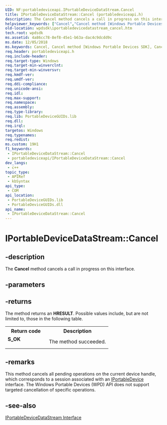 ```yaml
---
UID: NF:portabledeviceapi.IPortableDeviceDataStream.Cancel
title: IPortableDeviceDataStream::Cancel (portabledeviceapi.h)
description: The Cancel method cancels a call in progress on this interface.
helpviewer_keywords: ["Cancel","Cancel method [Windows Portable Devices SDK]","Cancel method [Windows Portable Devices SDK]","IPortableDeviceDataStream interface","IPortableDeviceDataStream interface [Windows Portable Devices SDK]","Cancel method","IPortableDeviceDataStream.Cancel","IPortableDeviceDataStream::Cancel","IPortableDeviceDataStreamCancel","portabledeviceapi/IPortableDeviceDataStream::Cancel","wpdsdk.iportabledevicedatastream_cancel"]
old-location: wpdsdk\iportabledevicedatastream_cancel.htm
tech.root: wpdsdk
ms.assetid: 4a86cc78-8ef8-45e1-b63a-dac4c9dcdd9c
ms.date: 12/05/2018
ms.keywords: Cancel, Cancel method [Windows Portable Devices SDK], Cancel method [Windows Portable Devices SDK],IPortableDeviceDataStream interface, IPortableDeviceDataStream interface [Windows Portable Devices SDK],Cancel method, IPortableDeviceDataStream.Cancel, IPortableDeviceDataStream::Cancel, IPortableDeviceDataStreamCancel, portabledeviceapi/IPortableDeviceDataStream::Cancel, wpdsdk.iportabledevicedatastream_cancel
req.header: portabledeviceapi.h
req.include-header: 
req.target-type: Windows
req.target-min-winverclnt: 
req.target-min-winversvr: 
req.kmdf-ver: 
req.umdf-ver: 
req.ddi-compliance: 
req.unicode-ansi: 
req.idl: 
req.max-support: 
req.namespace: 
req.assembly: 
req.type-library: 
req.lib: PortableDeviceGUIDs.lib
req.dll: 
req.irql: 
targetos: Windows
req.typenames: 
req.redist: 
ms.custom: 19H1
f1_keywords:
 - IPortableDeviceDataStream::Cancel
 - portabledeviceapi/IPortableDeviceDataStream::Cancel
dev_langs:
 - c++
topic_type:
 - APIRef
 - kbSyntax
api_type:
 - COM
api_location:
 - PortableDeviceGUIDs.lib
 - PortableDeviceGUIDs.dll
api_name:
 - IPortableDeviceDataStream::Cancel
---
```


# IPortableDeviceDataStream::Cancel


## -description

The <b>Cancel</b> method cancels a call in progress on this interface.

## -parameters

## -returns

The method returns an <b>HRESULT</b>. Possible values include, but are not limited to, those in the following table.

<table>
<tr>
<th>Return code</th>
<th>Description</th>
</tr>
<tr>
<td width="40%">
<dl>
<dt><b>S_OK</b></dt>
</dl>
</td>
<td width="60%">
The method succeeded.

</td>
</tr>
</table>

## -remarks

This method cancels all pending operations on the current device handle, which corresponds to a session associated with an <a href="/windows/desktop/api/portabledeviceapi/nn-portabledeviceapi-iportabledevice">IPortableDevice</a> interface. The Windows Portable Devices (WPD) API does not support targeted cancellation of specific operations.

## -see-also

<a href="/windows/desktop/api/portabledeviceapi/nn-portabledeviceapi-iportabledevicedatastream">IPortableDeviceDataStream Interface</a>

